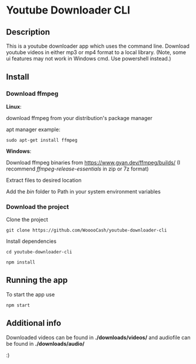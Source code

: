 # Youtube Downloader CLI

## Description

This is a youtube downloader app which uses the command line. Download youtube videos in either mp3 or mp4 format to a local library.
(Note, some ui features may not work in Windows cmd. Use powershell instead.)

## Install

### Download ffmpeg

**Linux**:

download ffmpeg from your distribution's package manager

apt manager example:
```
sudo apt-get install ffmpeg
```

**Windows**:

Download ffmpeg binaries from https://www.gyan.dev/ffmpeg/builds/ (I recommend *ffmpeg-release-essentials* in zip or 7z format)

Extract files to desired location

Add the *bin* folder to Path in your system environment variables


### Download the project

Clone the project

```
git clone https://github.com/WooooCash/youtube-downloader-cli
```

Install dependencies

```
cd youtube-downloader-cli
```
```
npm install
```

## Running the app

To start the app use

```
npm start
```

## Additional info

Downloaded videos can be found in **./downloads/videos/** and audiofile can be found in **./downloads/audio/**

:)
